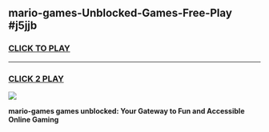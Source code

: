 
## mario-games-Unblocked-Games-Free-Play #j5jjb
<h3>
<a href="https://us.freeplayer.one?title=mario-games&ref=9M">CLICK TO PLAY</a></h3>
<hr>

<h3>
<a href="https://us.freeplayer.one?title=mario-games&ref=9M">CLICK 2 PLAY</a>
  
</h3>

<a href="https://us.freeplayer.one?title=mario-games&ref=9M"><img src="https://clearcache.store/games.png"></a>


**mario-games games unblocked: Your Gateway to Fun and Accessible Online Gaming**
